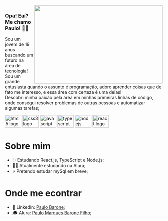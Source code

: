 <img src="https://user-images.githubusercontent.com/98724682/179137161-fa6a248e-4517-4da6-804d-5644e629b821.svg" width="410px" height="250px" align="right">

### Opa! Eaí? Me chamo Paulo! 👋😎

Sou um jovem de 19 anos buscando um futuro na área de tecnologia! </br>
Sou um grande entusiasta quando o assunto é programação, adoro aprender coisas que de fato me interesso, e essa área com certeza é uma delas! </br>
Descobri minha paixão pela área em minhas primeiras linhas de código, onde consegui resolver problemas de outras pessoas e automatizar algumas tarefas;

<div style: display: flex; gap: 30px>
  <img src="https://cdn.jsdelivr.net/gh/devicons/devicon/icons/html5/html5-original.svg" width="52" height="40" alt="html5 logo"  />
  <img src="https://cdn.jsdelivr.net/gh/devicons/devicon/icons/css3/css3-original.svg" width="52" height="40" alt="css3 logo"  />
  <img src="https://cdn.jsdelivr.net/gh/devicons/devicon/icons/javascript/javascript-original.svg" width="52" height="40" alt="javascript logo" />
  <img src="https://cdn.jsdelivr.net/gh/devicons/devicon/icons/typescript/typescript-plain.svg" width="52" height="40" alt="typescript logo" />
  <img src="https://cdn.jsdelivr.net/gh/devicons/devicon/icons/nodejs/nodejs-original.svg" width="52" height="40" alt="nodejs logo" />
  <img src="https://cdn.jsdelivr.net/gh/devicons/devicon/icons/react/react-original.svg" width="52" height="40" alt="react logo" />
</div>

# Sobre mim

<ul>
  <li>✨ Estudando React.js, TypeScript e Node.js;</li>
  <li>👨‍🎓 Atualmente estudando na Alura;</li>
  <li>⚡ Pretendo estudar mySql em breve;</li>
</ul>

# Onde me econtrar

<ul>
  <li>📄 Linkedin: <a href="https://www.linkedin.com/in/paulobarone/">Paulo Barone</a>;</li>
  <li>‍🎓 Alura: <a href="https://cursos.alura.com.br/user/paulobarone">Paulo Marques Barone Filho</a>;</li>
</ul>
